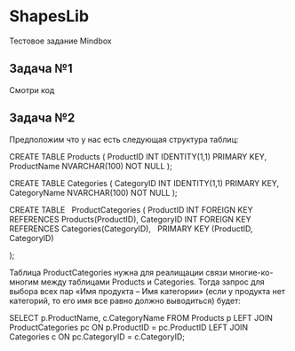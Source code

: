 # ShapesLib
Тестовое задание Mindbox

## Задача №1
Смотри код

## Задача №2
Предположим что у нас есть следующая структура таблиц:

CREATE TABLE Products (
    ProductID INT IDENTITY(1,1) PRIMARY KEY,
    ProductName NVARCHAR(100) NOT NULL
);

CREATE TABLE Categories (
    CategoryID INT IDENTITY(1,1) PRIMARY KEY,
    CategoryName NVARCHAR(100) NOT NULL
);

CREATE TABLE   
 ProductCategories (
    ProductID INT FOREIGN KEY REFERENCES Products(ProductID),
    CategoryID INT FOREIGN KEY REFERENCES Categories(CategoryID),   
    PRIMARY KEY (ProductID, CategoryID)   

);

Таблица ProductCategories нужна для реалищации связи многие-ко-многим между таблицами Products и Categories.
Тогда запрос для выбора всех пар «Имя продукта – Имя категории» (если у продукта нет категорий, то его имя все равно должно выводиться) будет:

SELECT p.ProductName, c.CategoryName
FROM Products p
LEFT JOIN ProductCategories pc ON p.ProductID = pc.ProductID
LEFT JOIN Categories c ON pc.CategoryID = c.CategoryID;
